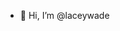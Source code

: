 - 👋 Hi, I’m @laceywade

<!---
laceywade/laceywade is a ✨ special ✨ repository because its `README.md` (this file) appears on your GitHub profile.
You can click the Preview link to take a look at your changes.
--->
